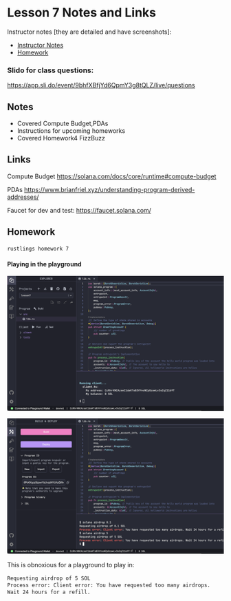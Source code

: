# Lesson 7 Notes and Links


Instructor notes [they are detailed and have screenshots]:
 - [Instructor Notes](../instructor_slide_notes_and_homework/Lesson7.pdf)
 - [Homework](../instructor_slide_notes_and_homework/Homework8.pdf)


### Slido for class questions:
https://app.sli.do/event/9bhfXBfjYd6QpmY3g8tQLZ/live/questions



## Notes

 - Covered Compute Budget,PDAs
 - Instructions for upcoming homeworks
 - Covered Homework4 FizzBuzz


## Links

Compute Budget
https://solana.com/docs/core/runtime#compute-budget

PDAs
https://www.brianfriel.xyz/understanding-program-derived-addresses/


Faucet for dev and test:
https://faucet.solana.com/



## Homework

```bash
rustlings homework 7
```

#### Playing in the playground

![screenshot of playground](../lessons/screenshot_lesson_07a.png)

![screenshot of playground](../lessons/screenshot_lesson_07b.png)

This is obnoxious for a playground to play in:

```
Requesting airdrop of 5 SOL
Process error: Client error: You have requested too many airdrops. Wait 24 hours for a refill.
```


